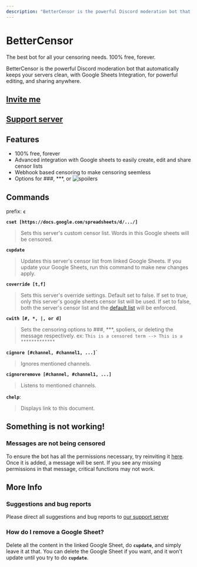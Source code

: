 ```yaml
---
description: "BetterCensor is the powerful Discord moderation bot that automatically keeps your servers clean, with Google Sheets Integration, for powerful editing, and sharing anywhere."
---
```


# BetterCensor

<div class="text-xl">The best bot for all your censoring needs. 100% free, forever.</div>

BetterCensor is the powerful Discord moderation bot that automatically keeps your servers clean, with Google Sheets Integration, for powerful editing, and sharing anywhere.

## [Invite me](https://thymedev.github.io/invite/bettercensor)
## [Support server](https://thymedev.github.io/discord.html)

## Features
- 100% free, forever
- Advanced integration with Google sheets to easily create, edit and share censor lists
- Webhook based censoring to make censoring seemless
- Options for ###, \*\*\*, or
![spoilers](/media/ezgif-2-80ca74867615[1].gif)


## Commands
prefix: **`c`**

**`cset [https://docs.google.com/spreadsheets/d/.../]`**
> Sets this server's custom censor list.
> Words in this Google sheets will be censored.

**`cupdate`**
> Updates this server's censor list from linked Google Sheets.
> If you update your Google Sheets, run this command to make new changes apply.

**`coverride [t,f]`**
> Sets this server's override settings. Default set to false.
> If set to true, only this server's google sheets censor list will be used.
> If set to false, both the server's censor list and the [default list](https://raw.githubusercontent.com/thymedev/censor-bot/master/DefaultList.json) will be enforced.

**`cwith [#, *, |, or d]`**
> Sets the censoring options to ###, \*\*\*, spoliers, or deleting the message respectively.
> ex: `This is a censored term --> This is a *************`

**`cignore [#channel, #channel1, ...]`**`
> Ignores mentioned channels.

**`cignoreremove [#channel, #channel1, ...]`**
> Listens to mentioned channels.

**`chelp`**:
> Displays link to this document.

## Something is not working!
### Messages are not being censored
To ensure the bot has all the permissions necessary, try reinviting it [here](https://thymedev.github.io/invite/bettercensor).
Once it is added, a message will be sent. If you see any missing permissions in that message, critical functions may not work.

## More Info
### Suggestions and bug reports
Please direct all suggestions and bug reports to [our support server](https://thymedev.github.io/discord.html)

### How do I remove a Google Sheet?
Delete all the content in the linked Google Sheet, do **`cupdate`**, and simply leave it at that. You can delete the Google Sheet if you want, and it won't update until you try to do **`cupdate`**.

